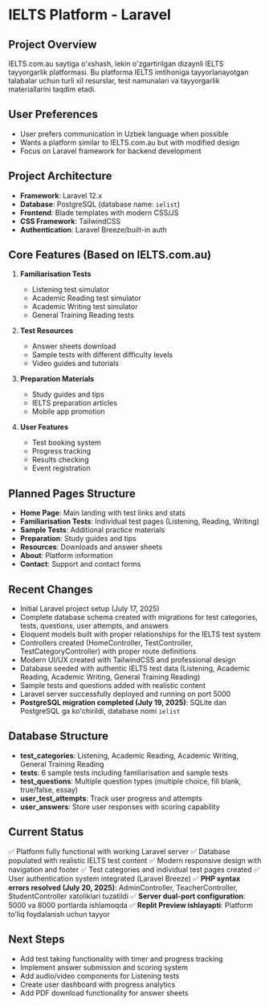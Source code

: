 # IELTS Platform - Laravel

## Project Overview
IELTS.com.au saytiga o'xshash, lekin o'zgartirilgan dizaynli IELTS tayyorgarlik platformasi. Bu platforma IELTS imtihoniga tayyorlanayotgan talabalar uchun turli xil resurslar, test namunalari va tayyorgarlik materiallarini taqdim etadi.

## User Preferences
- User prefers communication in Uzbek language when possible
- Wants a platform similar to IELTS.com.au but with modified design
- Focus on Laravel framework for backend development

## Project Architecture
- **Framework**: Laravel 12.x
- **Database**: PostgreSQL (database name: `ielist`)
- **Frontend**: Blade templates with modern CSS/JS
- **CSS Framework**: TailwindCSS
- **Authentication**: Laravel Breeze/built-in auth

## Core Features (Based on IELTS.com.au)
1. **Familiarisation Tests**
   - Listening test simulator
   - Academic Reading test simulator  
   - Academic Writing test simulator
   - General Training Reading tests

2. **Test Resources**
   - Answer sheets download
   - Sample tests with different difficulty levels
   - Video guides and tutorials

3. **Preparation Materials**
   - Study guides and tips
   - IELTS preparation articles
   - Mobile app promotion

4. **User Features** 
   - Test booking system
   - Progress tracking
   - Results checking
   - Event registration

## Planned Pages Structure
- **Home Page**: Main landing with test links and stats
- **Familiarisation Tests**: Individual test pages (Listening, Reading, Writing)
- **Sample Tests**: Additional practice materials  
- **Preparation**: Study guides and tips
- **Resources**: Downloads and answer sheets
- **About**: Platform information
- **Contact**: Support and contact forms

## Recent Changes
- Initial Laravel project setup (July 17, 2025)
- Complete database schema created with migrations for test categories, tests, questions, user attempts, and answers
- Eloquent models built with proper relationships for the IELTS test system
- Controllers created (HomeController, TestController, TestCategoryController) with proper route definitions
- Modern UI/UX created with TailwindCSS and professional design
- Database seeded with authentic IELTS test data (Listening, Academic Reading, Academic Writing, General Training Reading)
- Sample tests and questions added with realistic content
- Laravel server successfully deployed and running on port 5000
- **PostgreSQL migration completed (July 19, 2025)**: SQLite dan PostgreSQL ga ko'chirildi, database nomi `ielist`

## Database Structure
- **test_categories**: Listening, Academic Reading, Academic Writing, General Training Reading
- **tests**: 6 sample tests including familiarisation and sample tests
- **test_questions**: Multiple question types (multiple choice, fill blank, true/false, essay)
- **user_test_attempts**: Track user progress and attempts
- **user_answers**: Store user responses with scoring capability

## Current Status
✅ Platform fully functional with working Laravel server
✅ Database populated with realistic IELTS test content
✅ Modern responsive design with navigation and footer
✅ Test categories and individual test pages created
✅ User authentication system integrated (Laravel Breeze)
✅ **PHP syntax errors resolved (July 20, 2025)**: AdminController, TeacherController, StudentController xatoliklari tuzatildi
✅ **Server dual-port configuration**: 5000 va 8000 portlarda ishlamoqda
✅ **Replit Preview ishlayapti**: Platform to'liq foydalanish uchun tayyor

## Next Steps
- Add test taking functionality with timer and progress tracking
- Implement answer submission and scoring system
- Add audio/video components for Listening tests
- Create user dashboard with progress analytics
- Add PDF download functionality for answer sheets